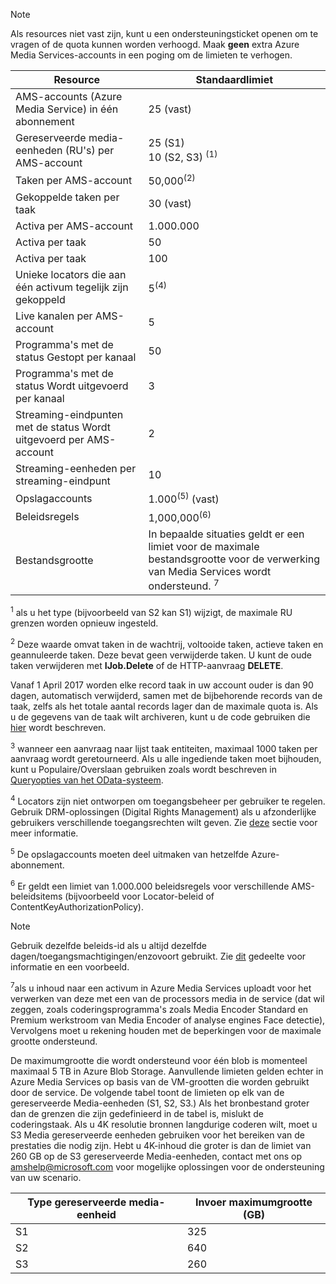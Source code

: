 >[!NOTE]
>Als resources niet vast zijn, kunt u een ondersteuningsticket openen om te vragen of de quota kunnen worden verhoogd. Maak **geen** extra Azure Media Services-accounts in een poging om de limieten te verhogen.

| Resource | Standaardlimiet | 
| --- | --- | 
| AMS-accounts (Azure Media Service) in één abonnement | 25 (vast) |
| Gereserveerde media-eenheden (RU's) per AMS-account |25 (S1)<br/>10 (S2, S3) <sup>(1)</sup> | 
| Taken per AMS-account | 50,000<sup>(2)</sup> |
| Gekoppelde taken per taak | 30 (vast) |
| Activa per AMS-account | 1.000.000|
| Activa per taak | 50 |
| Activa per taak | 100 |
| Unieke locators die aan één activum tegelijk zijn gekoppeld | 5<sup>(4)</sup> |
| Live kanalen per AMS-account |5|
| Programma's met de status Gestopt per kanaal |50|
| Programma's met de status Wordt uitgevoerd per kanaal |3|
| Streaming-eindpunten met de status Wordt uitgevoerd per AMS-account|2|
| Streaming-eenheden per streaming-eindpunt |10 |
| Opslagaccounts | 1.000<sup>(5)</sup> (vast) |
| Beleidsregels | 1,000,000<sup>(6)</sup> |
| Bestandsgrootte| In bepaalde situaties geldt er een limiet voor de maximale bestandsgrootte voor de verwerking van Media Services wordt ondersteund. <sup>7</sup> |
  
<sup>1</sup> als u het type (bijvoorbeeld van S2 kan S1) wijzigt, de maximale RU grenzen worden opnieuw ingesteld.

<sup>2</sup> Deze waarde omvat taken in de wachtrij, voltooide taken, actieve taken en geannuleerde taken. Deze bevat geen verwijderde taken. U kunt de oude taken verwijderen met **IJob.Delete** of de HTTP-aanvraag **DELETE**.

Vanaf 1 April 2017 worden elke record taak in uw account ouder is dan 90 dagen, automatisch verwijderd, samen met de bijbehorende records van de taak, zelfs als het totale aantal records lager dan de maximale quota is. Als u de gegevens van de taak wilt archiveren, kunt u de code gebruiken die [hier](../articles/media-services/media-services-dotnet-manage-entities.md) wordt beschreven.

<sup>3</sup> wanneer een aanvraag naar lijst taak entiteiten, maximaal 1000 taken per aanvraag wordt geretourneerd. Als u alle ingediende taken moet bijhouden, kunt u Populaire/Overslaan gebruiken zoals wordt beschreven in [Queryopties van het OData-systeem](http://msdn.microsoft.com/library/gg309461.aspx).

<sup>4</sup> Locators zijn niet ontworpen om toegangsbeheer per gebruiker te regelen. Gebruik DRM-oplossingen (Digital Rights Management) als u afzonderlijke gebruikers verschillende toegangsrechten wilt geven. Zie [deze](../articles/media-services/media-services-content-protection-overview.md) sectie voor meer informatie.

<sup>5</sup> De opslagaccounts moeten deel uitmaken van hetzelfde Azure-abonnement.

<sup>6</sup> Er geldt een limiet van 1.000.000 beleidsregels voor verschillende AMS-beleidsitems (bijvoorbeeld voor Locator-beleid of ContentKeyAuthorizationPolicy). 

>[!NOTE]
> Gebruik dezelfde beleids-id als u altijd dezelfde dagen/toegangsmachtigingen/enzovoort gebruikt. Zie [dit](../articles/media-services/media-services-dotnet-manage-entities.md#limit-access-policies) gedeelte voor informatie en een voorbeeld.

<sup>7</sup>als u inhoud naar een activum in Azure Media Services uploadt voor het verwerken van deze met een van de processors media in de service (dat wil zeggen, zoals coderingsprogramma's zoals Media Encoder Standard en Premium werkstroom van Media Encoder of analyse engines Face detectie), Vervolgens moet u rekening houden met de beperkingen voor de maximale grootte ondersteund. 

De maximumgrootte die wordt ondersteund voor één blob is momenteel maximaal 5 TB in Azure Blob Storage. Aanvullende limieten gelden echter in Azure Media Services op basis van de VM-grootten die worden gebruikt door de service. De volgende tabel toont de limieten op elk van de gereserveerde Media-eenheden (S1, S2, S3.) Als het bronbestand groter dan de grenzen die zijn gedefinieerd in de tabel is, mislukt de coderingstaak. Als u 4K resolutie bronnen langdurige coderen wilt, moet u S3 Media gereserveerde eenheden gebruiken voor het bereiken van de prestaties die nodig zijn. Hebt u 4K-inhoud die groter is dan de limiet van 260 GB op de S3 gereserveerde Media-eenheden, contact met ons op amshelp@microsoft.com voor mogelijke oplossingen voor de ondersteuning van uw scenario.

| Type gereserveerde media-eenheid | Invoer maximumgrootte (GB)| 
| --- | --- | 
|S1 | 325|
|S2 | 640|
|S3 | 260|
